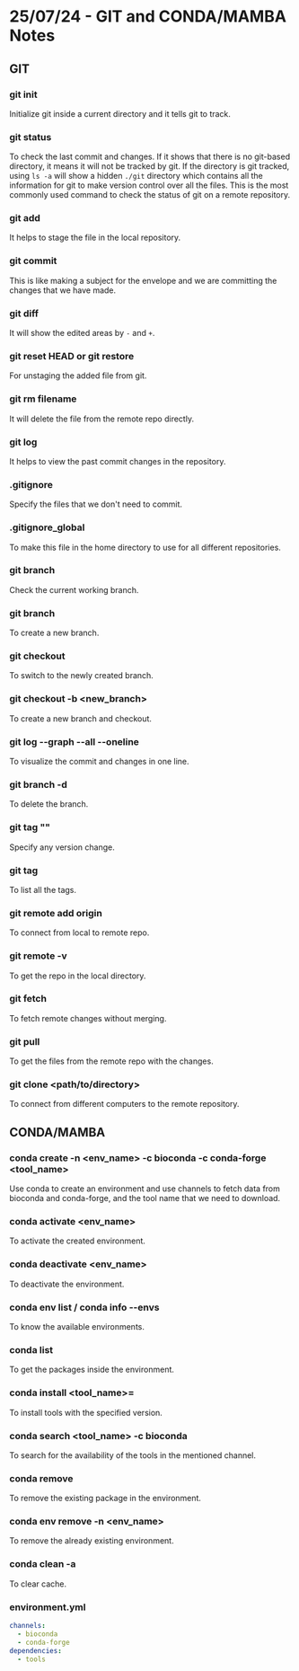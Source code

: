 # 25/07/24 - GIT and CONDA/MAMBA Notes

## GIT

### git init
Initialize git inside a current directory and it tells git to track.

### git status
To check the last commit and changes. If it shows that there is no git-based directory, it means it will not be tracked by git. If the directory is git tracked, using `ls -a` will show a hidden `./git` directory which contains all the information for git to make version control over all the files. This is the most commonly used command to check the status of git on a remote repository.

### git add
It helps to stage the file in the local repository.

### git commit
This is like making a subject for the envelope and we are committing the changes that we have made.

### git diff
It will show the edited areas by `-` and `+`.

### git reset HEAD or git restore
For unstaging the added file from git.

### git rm filename
It will delete the file from the remote repo directly.

### git log
It helps to view the past commit changes in the repository.

### .gitignore
Specify the files that we don't need to commit.

### .gitignore_global
To make this file in the home directory to use for all different repositories.

### git branch
Check the current working branch.

### git branch <newbranchname>
To create a new branch.

### git checkout <newbranch>
To switch to the newly created branch.

### git checkout -b <new_branch>
To create a new branch and checkout.

### git log --graph --all --oneline
To visualize the commit and changes in one line.

### git branch -d <delete>
To delete the branch.

### git tag "<info>"
Specify any version change.

### git tag
To list all the tags.

### git remote add origin <path to remote server>
To connect from local to remote repo.

### git remote -v
To get the repo in the local directory.

### git fetch
To fetch remote changes without merging.

### git pull
To get the files from the remote repo with the changes.

### git clone <path/to/directory>
To connect from different computers to the remote repository.

## CONDA/MAMBA

### conda create -n <env_name> -c bioconda -c conda-forge <tool_name>
Use conda to create an environment and use channels to fetch data from bioconda and conda-forge, and the tool name that we need to download.

### conda activate <env_name>
To activate the created environment.

### conda deactivate <env_name>
To deactivate the environment.

### conda env list / conda info --envs
To know the available environments.

### conda list
To get the packages inside the environment.

### conda install <tool_name>=<version>
To install tools with the specified version.

### conda search <tool_name> -c bioconda
To search for the availability of the tools in the mentioned channel.

### conda remove <package>
To remove the existing package in the environment.

### conda env remove -n <env_name>
To remove the already existing environment.

### conda clean -a
To clear cache.

### environment.yml

```yaml
channels:
  - bioconda
  - conda-forge
dependencies:
  - tools
